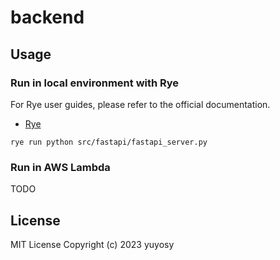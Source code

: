 # backend

## Usage

### Run in local environment with Rye

For Rye user guides, please refer to the official documentation.

- [Rye](https://rye-up.com)

```
rye run python src/fastapi/fastapi_server.py
```

### Run in AWS Lambda

TODO

## License

MIT License Copyright (c) 2023 yuyosy
